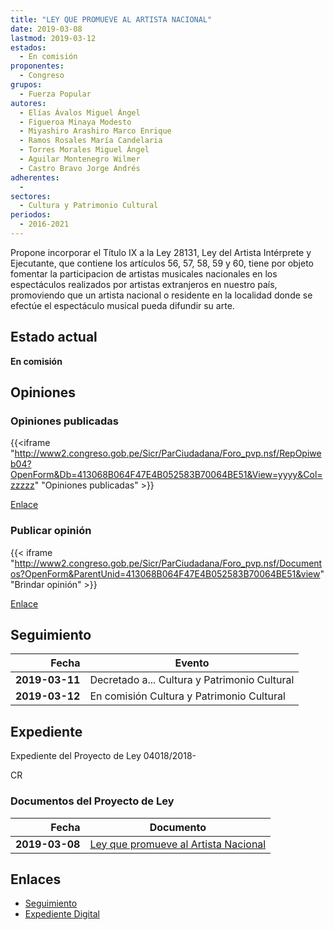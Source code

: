 ```yaml
---
title: "LEY QUE PROMUEVE AL ARTISTA NACIONAL"
date: 2019-03-08
lastmod: 2019-03-12
estados: 
  - En comisión
proponentes: 
  - Congreso
grupos: 
  - Fuerza Popular
autores: 
  - Elías Ávalos Miguel Ángel
  - Figueroa Minaya Modesto
  - Miyashiro Arashiro Marco Enrique
  - Ramos Rosales María Candelaria
  - Torres Morales Miguel Ángel
  - Aguilar Montenegro Wilmer
  - Castro Bravo Jorge Andrés
adherentes: 
  - 
sectores: 
  - Cultura y Patrimonio Cultural
periodos: 
  - 2016-2021
---
```


Propone incorporar el Título IX a la Ley 28131, Ley del Artista Intérprete y Ejecutante, que contiene los artículos 56, 57, 58, 59 y 60, tiene por objeto fomentar la participacion de artistas musicales nacionales en los espectáculos realizados por artistas extranjeros en nuestro país, promoviendo que un artista nacional o residente en la localidad donde se efectúe el espectáculo musical pueda difundir su arte.


## Estado actual

**En comisión**

## Opiniones

### Opiniones publicadas

{{<iframe "http://www2.congreso.gob.pe/Sicr/ParCiudadana/Foro_pvp.nsf/RepOpiweb04?OpenForm&Db=413068B064F47E4B052583B70064BE51&View=yyyy&Col=zzzzz" "Opiniones publicadas" >}}

[Enlace](http://www2.congreso.gob.pe/Sicr/ParCiudadana/Foro_pvp.nsf/RepOpiweb04?OpenForm&Db=413068B064F47E4B052583B70064BE51&View=yyyy&Col=zzzzz)
### Publicar opinión

{{< iframe "http://www2.congreso.gob.pe/Sicr/ParCiudadana/Foro_pvp.nsf/Documentos?OpenForm&ParentUnid=413068B064F47E4B052583B70064BE51&view" "Brindar opinión" >}}

[Enlace](http://www2.congreso.gob.pe/Sicr/ParCiudadana/Foro_pvp.nsf/Documentos?OpenForm&ParentUnid=413068B064F47E4B052583B70064BE51&view)

## Seguimiento

| Fecha | Evento |
|------:|--------|
| **2019-03-11** | Decretado a... Cultura y Patrimonio Cultural|
| **2019-03-12** | En comisión Cultura y Patrimonio Cultural|


## Expediente

Expediente del Proyecto de Ley 04018/2018-

CR


### Documentos del Proyecto de Ley

| Fecha | Documento |
|------:|--------|
| **2019-03-08** | [Ley que promueve al Artista Nacional](http://www.leyes.congreso.gob.pe/Documentos/2016_2021/Proyectos_de_Ley_y_de_Resoluciones_Legislativas/PL0401820190308.pdf) |

## Enlaces 

- [Seguimiento](http://www2.congreso.gob.pe/Sicr/TraDocEstProc/CLProLey2016.nsf/f7fff46988ca05b1052578e100829cc7/877c70cf35ec658b052583b7005d97ba?OpenDocument)
- [Expediente Digital](http://www2.congreso.gob.pe/Sicr/TraDocEstProc/CLProLey2016.nsf/f7fff46988ca05b1052578e100829cc7/877c70cf35ec658b052583b7005d97ba?OpenDocument&Click=05257FB7005EB655.eb71d0cf91d8294e05256cdf006b5706/$Body/0.1C6C)
